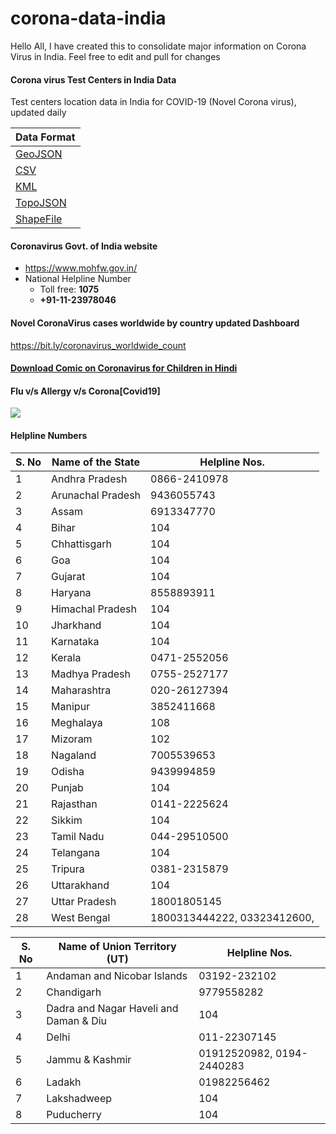 # corona-data-india

Hello All, I have created this to consolidate major information on Corona Virus in India. Feel free to edit and pull for changes

#### Corona virus Test Centers in India Data
Test centers location data in India for COVID-19 (Novel Corona virus), updated daily

| Data Format|
| ------ |
| [GeoJSON](Corona-Test-Centers-India/map.geojson) |
| [CSV](Corona-Test-Centers-India/points.csv) |
| [KML](Corona-Test-Centers-India/map.kml) |
| [TopoJSON](Corona-Test-Centers-India/map.topojson) |
| [ShapeFile](Corona-Test-Centers-India/download.zip) |

#### Coronavirus Govt. of India website
+ https://www.mohfw.gov.in/
+ National Helpline Number 
  + Toll free: **1075**
  + **+91-11-23978046**

#### Novel CoronaVirus cases worldwide by country updated Dashboard
https://bit.ly/coronavirus_worldwide_count

#### [Download Comic on Coronavirus for Children in Hindi](https://github.com/cool5785/corona-data-india/raw/master/Corona-Comics-For-Kids-in-Hindi-India.pdf)

#### Flu v/s Allergy v/s Corona[Covid19]
![](https://www.uab.edu/news/images/2018/Flu-vs-Allergies-vs-COVID_1copy.jpg)

#### Helpline Numbers

| S. No |Name of the State |Helpline Nos. |
|--|--|--|
|1 |Andhra Pradesh |0866-2410978 |
|2 |Arunachal Pradesh |9436055743 |
|3 |Assam |6913347770 |
|4 |Bihar |104 |
|5 |Chhattisgarh |104 |
|6 |Goa |104 |
|7 |Gujarat |104 |
|8 |Haryana |8558893911 |
|9 |Himachal Pradesh |104 |
|10 |Jharkhand |104 |
|11 |Karnataka |104 |
|12 |Kerala |0471-2552056 |
|13 |Madhya Pradesh |0755-2527177 |
|14 |Maharashtra |020-26127394 |
|15 |Manipur |3852411668 |
|16 |Meghalaya |108 |
|17 |Mizoram |102 |
|18 |Nagaland |7005539653 |
|19 |Odisha |9439994859 |
|20 |Punjab |104 |
|21 |Rajasthan |0141-2225624 |
|22 |Sikkim |104 |
|23 |Tamil Nadu |044-29510500 |
|24 |Telangana |104 |
|25 |Tripura |0381-2315879 |
|26 |Uttarakhand |104 |
|27 |Uttar Pradesh |18001805145 |
|28 |West Bengal |1800313444222, 03323412600, |

|S. No |Name of Union Territory (UT) |Helpline Nos. |
|--|--|--|
|1 |Andaman and Nicobar Islands |03192-232102 |
|2 |Chandigarh |9779558282 |
|3 |Dadra and Nagar Haveli and Daman & Diu |104 |
|4 |Delhi |011-22307145 |
|5 |Jammu & Kashmir |01912520982, 0194-2440283 |
|6 |Ladakh |01982256462 |
|7 |Lakshadweep |104 |
|8 |Puducherry |104 
